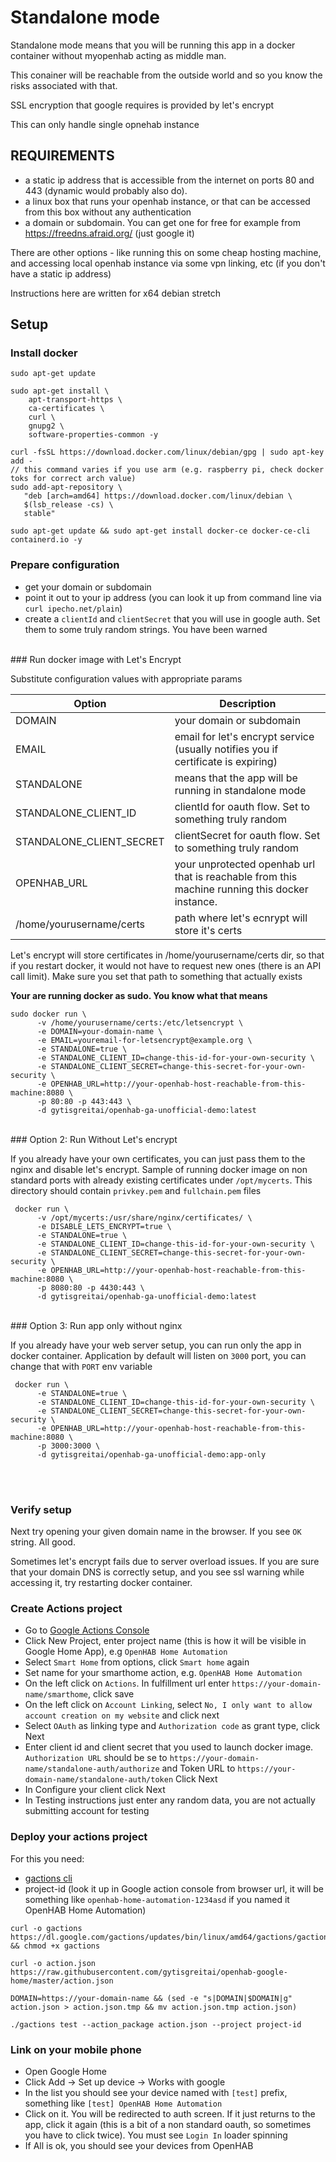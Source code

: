 # Standalone mode

Standalone mode means that you will be running this app in a docker container without myopenhab acting as middle man.  
  
This conainer will be reachable from the outside world and so you know the risks associated with that.  
  
SSL encryption that google requires is provided by let's encrypt  
  
This can only handle single opnehab instance  

## **REQUIREMENTS**

* a static ip address that is accessible from the internet on ports 80 and 443 (dynamic would probably also do).
* a linux box that runs your openhab instance, or that can be accessed from this box without any authentication
* a domain or subdomain. You can get one for free for example from https://freedns.afraid.org/ (just google it)

There are other options - like running this on some cheap hosting machine, and accessing local openhab instance via some vpn linking, etc (if you don't have a static ip address)

Instructions here are written for x64 debian stretch

## Setup

### Install docker 
```
sudo apt-get update

sudo apt-get install \
    apt-transport-https \
    ca-certificates \
    curl \
    gnupg2 \
    software-properties-common -y

curl -fsSL https://download.docker.com/linux/debian/gpg | sudo apt-key add -
// this command varies if you use arm (e.g. raspberry pi, check docker toks for correct arch value)
sudo add-apt-repository \
   "deb [arch=amd64] https://download.docker.com/linux/debian \
   $(lsb_release -cs) \
   stable"

sudo apt-get update && sudo apt-get install docker-ce docker-ce-cli containerd.io -y
```

### Prepare configuration
  - get your domain or subdomain
  - point it out to your ip address (you can look it up from command line via `curl ipecho.net/plain`)
  - create a `clientId` and `clientSecret` that you will use in google auth. Set them to some truly random strings. You have been warned
<br/>
### Run docker image with Let's Encrypt

Substitute configuration values with appropriate params

Option | Description
------------ | -------------
DOMAIN | your domain or subdomain
EMAIL | email for let's encrypt service (usually notifies you if certificate is expiring)
STANDALONE | means that the app will be running in standalone mode
STANDALONE_CLIENT_ID | clientId for oauth flow. Set to something truly random
STANDALONE_CLIENT_SECRET | clientSecret for oauth flow. Set to something truly random
OPENHAB_URL | your unprotected openhab url that is reachable from this machine running this docker instance.
/home/yourusername/certs | path where let's ecnrypt will store it's certs

Let's encrypt will store certificates in /home/yourusername/certs dir, so that if you restart docker, it would not have to request new ones (there is an API call limit). Make sure you set that path to something that actually exists

**Your are running docker as sudo. You know what that means**

```
sudo docker run \
      -v /home/yourusername/certs:/etc/letsencrypt \
      -e DOMAIN=your-domain-name \
      -e EMAIL=youremail-for-letsencrypt@example.org \
      -e STANDALONE=true \
      -e STANDALONE_CLIENT_ID=change-this-id-for-your-own-security \
      -e STANDALONE_CLIENT_SECRET=change-this-secret-for-your-own-security \
      -e OPENHAB_URL=http://your-openhab-host-reachable-from-this-machine:8080 \
      -p 80:80 -p 443:443 \
      -d gytisgreitai/openhab-ga-unofficial-demo:latest
```
<br/>
### Option 2: Run Without Let's encrypt

If you already have your own certificates, you can just pass them to the nginx and disable let's encrypt.
Sample of running docker image on non standard ports with already existing certificates under `/opt/mycerts`. This directory should contain `privkey.pem` and `fullchain.pem` files

```
 docker run \
      -v /opt/mycerts:/usr/share/nginx/certificates/ \
      -e DISABLE_LETS_ENCRYPT=true \
      -e STANDALONE=true \
      -e STANDALONE_CLIENT_ID=change-this-id-for-your-own-security \
      -e STANDALONE_CLIENT_SECRET=change-this-secret-for-your-own-security \
      -e OPENHAB_URL=http://your-openhab-host-reachable-from-this-machine:8080 \
      -p 8080:80 -p 4430:443 \
      -d gytisgreitai/openhab-ga-unofficial-demo:latest
```
<br/>
### Option 3: Run app only without nginx

If you already have your web server setup, you can run only the app in docker container. Application by default will listen on `3000` port, you can change that with `PORT` env variable

```
 docker run \
      -e STANDALONE=true \
      -e STANDALONE_CLIENT_ID=change-this-id-for-your-own-security \
      -e STANDALONE_CLIENT_SECRET=change-this-secret-for-your-own-security \
      -e OPENHAB_URL=http://your-openhab-host-reachable-from-this-machine:8080 \
      -p 3000:3000 \
      -d gytisgreitai/openhab-ga-unofficial-demo:app-only
```
<br/> <br/>

### Verify setup
Next try opening your given domain name in the browser. If you see `OK` string. All good.
  
Sometimes let's encrypt fails due to server overload issues. If you are sure that your domain DNS is correctly setup, and you see ssl warning while accessing it, try restarting docker container.
  
  

### Create Actions project

- Go to [Google Actions Console](https://console.actions.google.com)
- Click New Project, enter project name (this is how it will be visible in Google Home App), e.g `OpenHAB Home Automation`
- Select `Smart Home` from options, click `Smart home` again
- Set name for your smarthome action,  e.g. `OpenHAB Home Automation`
- On the left click on `Actions`. In fulfillment url enter `https://your-domain-name/smarthome`, click save
- On the left click on `Account Linking`, select `No, I only want to allow account creation on my website` and click next
- Select `OAuth` as linking type and `Authorization code` as grant type, click Next
- Enter client id and client secret that you used to launch docker image. `Authorization URL` should be se to `https://your-domain-name/standalone-auth/authorize` and Token URL to `https://your-domain-name/standalone-auth/token` Click Next
- In Configure your client click Next
- In Testing instructions just enter any random data, you are not actually submitting account for testing

### Deploy your actions project

For this you need:
- [gactions cli](https://developers.google.com/actions/tools/gactions-cli)
- project-id (look it up in Google action console from browser url, it will be something like `openhab-home-automation-1234asd` if you named it OpenHAB Home Automation)

```
curl -o gactions https://dl.google.com/gactions/updates/bin/linux/amd64/gactions/gactions && chmod +x gactions

curl -o action.json https://raw.githubusercontent.com/gytisgreitai/openhab-google-home/master/action.json

DOMAIN=https://your-domain-name && (sed -e "s|DOMAIN|$DOMAIN|g" action.json > action.json.tmp && mv action.json.tmp action.json)

./gactions test --action_package action.json --project project-id
```

### Link on your mobile phone

- Open Google Home
- Click Add -> Set up device -> Works with google
- In the list you should see your device named with `[test]` prefix, something like `[test] OpenHAB Home Automation`
- Click on it. You will be redirected to auth screen. If it just returns to the app, click it again (this is a bit of a non standard oauth, so sometimes you have to click twice). You must see `Login In` loader spinning
- If All is ok, you should see your devices from OpenHAB
